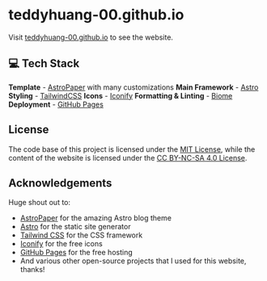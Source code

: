# teddyhuang-00.github.io

Visit [teddyhuang-00.github.io](https://teddyhuang-00.github.io) to see the website.

## 💻 Tech Stack

**Template** - [AstroPaper](https://github.com/satnaing/astro-paper) with many customizations
**Main Framework** - [Astro](https://astro.build/)
**Styling** - [TailwindCSS](https://tailwindcss.com/)
**Icons** - [Iconify](https://iconify.design/)
**Formatting & Linting** - [Biome](https://biomejs.dev/)
**Deployment** - [GitHub Pages](https://pages.github.com/)

## License

The code base of this project is licensed under the [MIT License](LICENSE), while the content of the website is licensed under the [CC BY-NC-SA 4.0 License](https://creativecommons.org/licenses/by-nc-sa/4.0/).

## Acknowledgements

Huge shout out to:

- [AstroPaper](https://github.com/satnaing/astro-paper) for the amazing Astro blog theme
- [Astro](https://astro.build/) for the static site generator
- [Tailwind CSS](https://tailwindcss.com/) for the CSS framework
- [Iconify](https://iconify.design/) for the free icons
- [GitHub Pages](https://pages.github.com/) for the free hosting
- And various other open-source projects that I used for this website, thanks!
